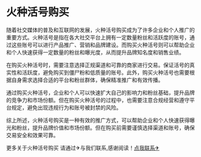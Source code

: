 # 火种活号购买

随着社交媒体的普及和互联网的发展，火种活号购买成为了许多企业和个人推广的重要方式。火种活号是指在各大社交平台上拥有一定数量粉丝和活跃度的账号，通过这些账号可以进行产品推广、营销和品牌建设。而购买火种活号则可以帮助企业和个人快速获得一定数量的粉丝和曝光度，从而提升品牌知名度和销售业绩。

在购买火种活号时，需要注意选择正规渠道和可靠的商家进行交易。保证活号的真实性和活跃度，避免购买到僵尸粉和低质量的账号。此外，购买火种活号也需要根据自身需求选择合适的平台和粉丝群体，确保精准推广和有效传播。

通过购买火种活号，企业和个人可以快速扩大自己的影响力和粉丝基础，提升品牌的竞争力和市场份额。但在购买火种活号的过程中，也需要注意合规经营和遵守平台规定，避免出现违规行为和账号被封禁的风险。

综上所述，火种活号购买是一种有效的推广方式，可以帮助企业和个人快速获得曝光和粉丝，提升品牌价值和市场份额。但在购买前需要谨慎选择渠道和账号，确保交易安全和效果可靠。

更多关于火种活号购买 请通过✈与我们联系,感谢阅读！[点我联系✈](https://dl.G208.com)